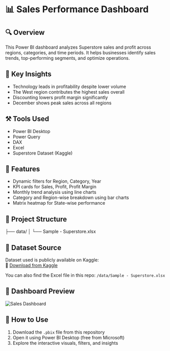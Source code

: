 # 📊 Sales Performance Dashboard

## 🔍 Overview
This Power BI dashboard analyzes Superstore sales and profit across regions, categories, and time periods. It helps businesses identify sales trends, top-performing segments, and optimize operations.

## 🎯 Key Insights
- Technology leads in profitability despite lower volume
- The West region contributes the highest sales overall
- Discounting lowers profit margin significantly
- December shows peak sales across all regions

## ⚒️ Tools Used
- Power BI Desktop
- Power Query
- DAX
- Excel
- Superstore Dataset (Kaggle)

## 🧠 Features
- Dynamic filters for Region, Category, Year
- KPI cards for Sales, Profit, Profit Margin
- Monthly trend analysis using line charts
- Category and Region-wise breakdown using bar charts
- Matrix heatmap for State-wise performance

## 📂 Project Structure
├── data/
│   └── Sample - Superstore.xlsx

## 📁 Dataset Source
Dataset used is publicly available on Kaggle:  
🔗 [Download from Kaggle](https://www.kaggle.com/datasets/vivek468/superstore-dataset-final)

You can also find the Excel file in this repo: `/data/Sample - Superstore.xlsx`

## 📸 Dashboard Preview
![Sales Dashboard](screenshots/dashboard_full_view.png)

## 🚀 How to Use
1. Download the `.pbix` file from this repository
2. Open it using Power BI Desktop (free from Microsoft)
3. Explore the interactive visuals, filters, and insights

